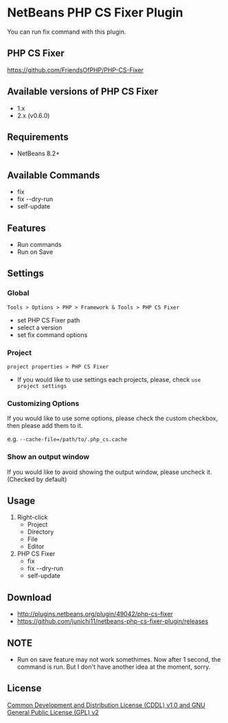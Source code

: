 # NetBeans PHP CS Fixer Plugin

You can run fix command with this plugin.

## PHP CS Fixer

https://github.com/FriendsOfPHP/PHP-CS-Fixer

## Available versions of PHP CS Fixer

- 1.x
- 2.x (v0.6.0)

## Requirements

- NetBeans 8.2+

## Available Commands
- fix
- fix --dry-run
- self-update

## Features

- Run commands
- Run on Save

## Settings

### Global

 `Tools > Options > PHP > Framework & Tools > PHP CS Fixer`
- set PHP CS Fixer path
- select a version
- set fix command options

### Project

`project properties > PHP CS Fixer`
- If you would like to use settings each projects, please, check `use project settings`

### Customizing Options

If you would like to use some options, please check the custom checkbox, then please add them to it.

e.g. `--cache-file=/path/to/.php_cs.cache`

### Show an output window

If you would like to avoid showing the output window, please uncheck it. (Checked by default)

## Usage

1. Right-click
    - Project
    - Directory
    - File
    - Editor
2. PHP CS Fixer
    - fix
    - fix --dry-run
    - self-update

## Download

- http://plugins.netbeans.org/plugin/49042/php-cs-fixer
- https://github.com/junichi11/netbeans-php-cs-fixer-plugin/releases

## NOTE

- Run on save feature may not work somethimes. Now after 1 second, the command is run. But I don't have another idea at the moment, sorry.

## License

[Common Development and Distribution License (CDDL) v1.0 and GNU General Public License (GPL) v2](http://netbeans.org/cddl-gplv2.html)
